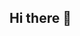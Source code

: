 ## Hi there 👋

<!--
**manshiiv/manshiiv** is a ✨ _special_ ✨ repository because its `README.md` (this file) appears on your GitHub profile.

Here are some ideas to get you started:

- 🔭 I’m currently pursuing my BTech degree from RCET ,BHILAI,C.G 
- 🌱 I’m currently learning dsa with java,javascript.
- 👯 I’m looking to collabrate with android devlopment.
- 🤔 I’m looking for help with javascript.

- 😄 she/her


